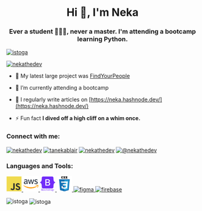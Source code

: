 <h1 align="center">Hi 👋, I'm Neka</h1>
<h3 align="center">Ever a student 👩🏽‍🎓, never a master. I'm attending a bootcamp learning Python.</h3>

<p align="left"> <a href="https://github.com/ryo-ma/github-profile-trophy"><img src="https://github-profile-trophy.vercel.app/?username=istoga" alt="istoga" /></a> </p>

<p align="left"> <a href="https://twitter.com/nekathedev" target="blank"><img src="https://img.shields.io/twitter/follow/nekathedev?logo=twitter&style=for-the-badge" alt="nekathedev" /></a> </p>

- 🔭 My latest large project was [FindYourPeople](https://github.com/AritDeveloperCircle/findyourpeople)

- 🌱 I’m currently attending a bootcamp

- 📝 I regularly write articles on [https://neka.hashnode.dev/](https://neka.hashnode.dev/)

- ⚡ Fun fact **I dived off a high cliff on a whim once.**

<h3 align="left">Connect with me:</h3>
<p align="left">
<a href="https://twitter.com/nekathedev" target="blank"><img align="center" src="https://raw.githubusercontent.com/rahuldkjain/github-profile-readme-generator/master/src/images/icons/Social/twitter.svg" alt="nekathedev" height="30" width="40" /></a>
<a href="https://linkedin.com/in/tanekablair" target="blank"><img align="center" src="https://raw.githubusercontent.com/rahuldkjain/github-profile-readme-generator/master/src/images/icons/Social/linked-in-alt.svg" alt="tanekablair" height="30" width="40" /></a>
<a href="https://instagram.com/nekathedev" target="blank"><img align="center" src="https://raw.githubusercontent.com/rahuldkjain/github-profile-readme-generator/master/src/images/icons/Social/instagram.svg" alt="nekathedev" height="30" width="40" /></a>
<a href="https://hashnode.com/@nekathedev" target="blank"><img align="center" src="https://raw.githubusercontent.com/rahuldkjain/github-profile-readme-generator/master/src/images/icons/Social/hashnode.svg" alt="@nekathedev" height="30" width="40" /></a>
</p>

<h3 align="left">Languages and Tools:</h3>
<p align="left"> <a href="https://developer.mozilla.org/en-US/docs/Web/JavaScript" target="_blank" rel="noreferrer"> <img src="https://raw.githubusercontent.com/devicons/devicon/master/icons/javascript/javascript-original.svg" alt="javascript" width="40" height="40"/> </a> <a href="https://aws.amazon.com" target="_blank" rel="noreferrer"> <img src="https://raw.githubusercontent.com/devicons/devicon/master/icons/amazonwebservices/amazonwebservices-original-wordmark.svg" alt="aws" width="40" height="40"/> </a> <a href="https://getbootstrap.com" target="_blank" rel="noreferrer"> <img src="https://raw.githubusercontent.com/devicons/devicon/master/icons/bootstrap/bootstrap-plain-wordmark.svg" alt="bootstrap" width="40" height="40"/> </a> <a href="https://www.w3schools.com/css/" target="_blank" rel="noreferrer"> <img src="https://raw.githubusercontent.com/devicons/devicon/master/icons/css3/css3-original-wordmark.svg" alt="css3" width="40" height="40"/> </a> <a href="https://www.figma.com/" target="_blank" rel="noreferrer"> <img src="https://www.vectorlogo.zone/logos/figma/figma-icon.svg" alt="figma" width="40" height="40"/> </a> <a href="https://firebase.google.com/" target="_blank" rel="noreferrer"> <img src="https://www.vectorlogo.zone/logos/firebase/firebase-icon.svg" alt="firebase" width="40" height="40"/> </a> </p>

<p><img align="left" src="https://github-readme-stats.vercel.app/api/top-langs?username=istoga&show_icons=true&locale=en&layout=compact" alt="istoga" /></p>

<p>&nbsp;<img align="center" src="https://github-readme-stats.vercel.app/api?username=istoga&show_icons=true&locale=en" alt="istoga" /></p>
